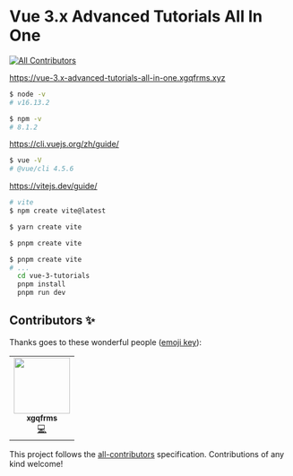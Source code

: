 # Vue 3.x Advanced Tutorials All In One
<!-- ALL-CONTRIBUTORS-BADGE:START - Do not remove or modify this section -->
[![All Contributors](https://img.shields.io/badge/all_contributors-1-orange.svg?style=flat-square)](#contributors-)
<!-- ALL-CONTRIBUTORS-BADGE:END -->

https://vue-3.x-advanced-tutorials-all-in-one.xgqfrms.xyz


```sh
$ node -v
# v16.13.2

$ npm -v
# 8.1.2

```

https://cli.vuejs.org/zh/guide/

```sh
$ vue -V
# @vue/cli 4.5.6
```

https://vitejs.dev/guide/

```sh
# vite
$ npm create vite@latest

$ yarn create vite

$ pnpm create vite
```

```sh
$ pnpm create vite
# ...
  cd vue-3-tutorials
  pnpm install
  pnpm run dev
```



## Contributors ✨

Thanks goes to these wonderful people ([emoji key](https://allcontributors.org/docs/en/emoji-key)):

<!-- ALL-CONTRIBUTORS-LIST:START - Do not remove or modify this section -->
<!-- prettier-ignore-start -->
<!-- markdownlint-disable -->
<table>
  <tr>
    <td align="center"><a href="https://www.xgqfrms.xyz"><img src="https://avatars.githubusercontent.com/u/7291672?v=4?s=100" width="100px;" alt=""/><br /><sub><b>xgqfrms</b></sub></a><br /><a href="https://github.com/web-fullstack/vue-3.x-advanced-tutorials-all-in-one/commits?author=xgqfrms" title="Code">💻</a></td>
  </tr>
</table>

<!-- markdownlint-restore -->
<!-- prettier-ignore-end -->

<!-- ALL-CONTRIBUTORS-LIST:END -->

This project follows the [all-contributors](https://github.com/all-contributors/all-contributors) specification. Contributions of any kind welcome!